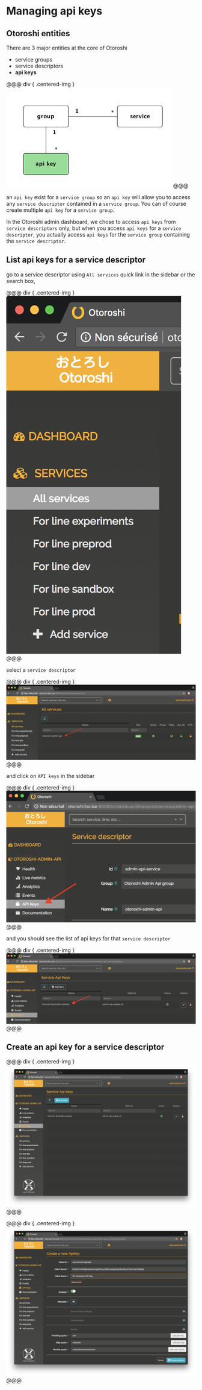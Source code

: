 # Managing api keys

## Otoroshi entities

There are 3 major entities at the core of Otoroshi

* service groups
* service descriptors
* **api keys**

@@@ div { .centered-img }
<img src="../img/models-apikey.png" />
@@@

an `api key` exist for a `service group` so an `api key` will allow you to access any `service descriptor` contained in a `service group`. You can of course create multiple `api key` for a `service group`.

In the Otoroshi admin dashboard, we chose to access `api keys` from `service descriptors` only, but when you access `api keys` for a `service descriptor`, you actually access `api keys` for the `service group` containing the `service descriptor`.

## List api keys for a service descriptor

go to a service descriptor using `All services` quick link in the sidebar or the search box,


@@@ div { .centered-img }
<img src="../img/sidebar-all-services.png" />
@@@

select a `service descriptor` 

@@@ div { .centered-img }
<img src="../img/all-services.png" />
@@@

and click on `API keys` in the sidebar

@@@ div { .centered-img }
<img src="../img/sidebar-apikeys.png" />
@@@

and you should see the list of api keys for that `service descriptor`

@@@ div { .centered-img }
<img src="../img/apikeys-list.png" />
@@@

## Create an api key for a service descriptor

@@@ div { .centered-img }
<img src="../img/add-apikey.png" />
@@@

@@@ div { .centered-img }
<img src="../img/create-apikey.png" />
@@@
